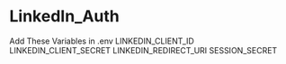 # LinkedIn_Auth
Add These Variables in .env
LINKEDIN_CLIENT_ID
LINKEDIN_CLIENT_SECRET
LINKEDIN_REDIRECT_URI
SESSION_SECRET